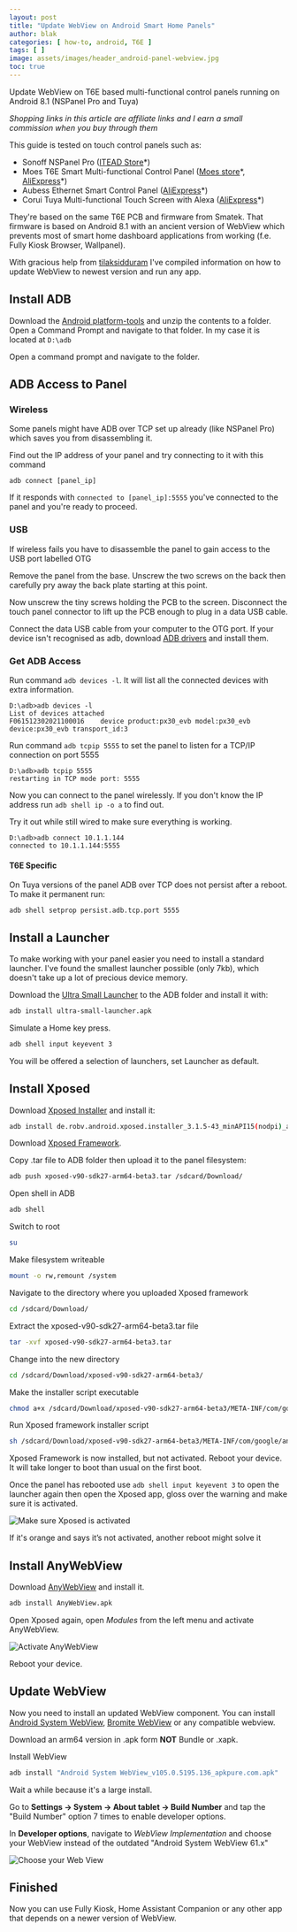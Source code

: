 ```yaml
---
layout: post
title: "Update WebView on Android Smart Home Panels"
author: blak
categories: [ how-to, android, T6E ]
tags: [ ]
image: assets/images/header_android-panel-webview.jpg
toc: true
---
```


Update WebView on T6E based multi-functional control panels running on Android 8.1 (NSPanel Pro and Tuya)

_Shopping links in this article are affiliate links and I earn a small commission when you buy through them_

This guide is tested on touch control panels such as:
- Sonoff NSPanel Pro ([ITEAD Store](https://itead.cc/product/sonoff-nspanel-pro-smart-home-control-panel/ref/34/?campaign=nspanelpro)*)
- Moes T6E Smart Multi-functional Control Panel ([Moes store](https://www.moeshouse.com/products/tuya-smart-home-multi-functional-touch-screen-control-panel-4-inch-in-wall?ref=v4thya2eufek)\*, [AliExpress](https://www.aliexpress.com/item/1005003799973429.html?aff_fcid=a6ecab89ce6641d88b11cf84aaf81932-1664369338596-08437-_Dee5hOB&tt=CPS_NORMAL&aff_fsk=_Dee5hOB&aff_platform=shareComponent-detail&sk=_Dee5hOB&aff_trace_key=a6ecab89ce6641d88b11cf84aaf81932-1664369338596-08437-_Dee5hOB&terminal_id=5328bb0326ad4ecea39a5766fa327b23&afSmartRedirect=y)\*)
- Aubess Ethernet Smart Control Panel ([AliExpress](https://www.aliexpress.com/item/1005004639636958.html?aff_fcid=33974372f9ca4396a4ebc4d388677d06-1664369339410-05923-_DltEVer&tt=CPS_NORMAL&aff_fsk=_DltEVer&aff_platform=shareComponent-detail&sk=_DltEVer&aff_trace_key=33974372f9ca4396a4ebc4d388677d06-1664369339410-05923-_DltEVer&terminal_id=5328bb0326ad4ecea39a5766fa327b23&afSmartRedirect=y)*)
- Corui Tuya Multi-functional Touch Screen with Alexa ([AliExpress](https://www.aliexpress.com/item/1005004771330533.html?aff_fcid=3cca54898e7a48eca8e175afa87f980d-1664791198884-07428-_DlNe5lz&tt=CPS_NORMAL&aff_fsk=_DlNe5lz&aff_platform=shareComponent-detail&sk=_DlNe5lz&aff_trace_key=3cca54898e7a48eca8e175afa87f980d-1664791198884-07428-_DlNe5lz&terminal_id=5328bb0326ad4ecea39a5766fa327b23&afSmartRedirect=y)*)

They're based on the same T6E PCB and firmware from Smatek. That firmware is based on Android 8.1 with an ancient version of WebView which prevents most of smart home dashboard applications from working (f.e. Fully Kiosk Browser, Wallpanel).

With gracious help from [tilaksidduram](https://twitter.com/tilaksidduram) I've compiled information on how to update WebView to newest version and run any app.

## Install ADB

Download the [Android platform-tools](https://dl.google.com/android/repository/platform-tools-latest-windows.zip) and unzip the contents to a folder. Open a Command Prompt and navigate to that folder. In my case it is located at `D:\adb`

Open a command prompt and navigate to the folder.

## ADB Access to Panel

### Wireless

Some panels might have ADB over TCP set up already (like NSPanel Pro) which saves you from disassembling it.

Find out the IP address of your panel and try connecting to it with this command

`adb connect [panel_ip]`

If it responds with `connected to [panel_ip]:5555` you've connected to the panel and you're ready to proceed.

### USB

If wireless fails you have to disassemble the panel to gain access to the USB port labelled OTG

Remove the panel from the base. Unscrew the two screws on the back then carefully pry away the back plate starting at this point.

Now unscrew the tiny screws holding the PCB to the screen. Disconnect the touch panel connector to lift up the PCB enough to plug in a data USB cable.

Connect the data USB cable from your computer to the OTG port. If your device isn't recognised as adb, download [ADB drivers](https://developer.android.com/studio/run/win-usb) and install them.

### Get ADB Access

Run command `adb devices -l`. It will list all the connected devices with extra information.

```dos
D:\adb>adb devices -l
List of devices attached
F061512302021100016    device product:px30_evb model:px30_evb device:px30_evb transport_id:3
```

Run command `adb tcpip 5555` to set the panel to listen for a TCP/IP connection on port 5555

```dos
D:\adb>adb tcpip 5555
restarting in TCP mode port: 5555
```

Now you can connect to the panel wirelessly. If you don't know the IP address run `adb shell ip -o a` to find out.

Try it out while still wired to make sure everything is working.

```dos
D:\adb>adb connect 10.1.1.144
connected to 10.1.1.144:5555
```

#### T6E Specific

On Tuya versions of the panel ADB over TCP does not persist after a reboot. To make it permanent run:

```dos
adb shell setprop persist.adb.tcp.port 5555
```

## Install a Launcher

To make working with your panel easier you need to install a standard launcher. I've found the smallest launcher possible (only 7kb), which doesn't take up a lot of precious device memory.

Download the [Ultra Small Launcher](/assets/files/ultra-small-launcher.apk) to the ADB folder and install it with:

```sh
adb install ultra-small-launcher.apk
```

Simulate a Home key press.

```sh
adb shell input keyevent 3
```

You will be offered a selection of launchers, set Launcher as default.

## Install Xposed

Download [Xposed Installer](https://www.apkmirror.com/apk/rovo89/xposed-installer/xposed-installer-3-1-5-release/xposed-installer-3-1-5-android-apk-download/) and install it:

```sh
adb install de.robv.android.xposed.installer_3.1.5-43_minAPI15(nodpi)_apkmirror.com.apk
```

Download [Xposed Framework](/assets/files/xposed-v90-sdk27-arm64-beta3.tar).

Copy .tar file to ADB folder then upload it to the panel filesystem:

```sh
adb push xposed-v90-sdk27-arm64-beta3.tar /sdcard/Download/
```

Open shell in ADB

```sh
adb shell
```

Switch to root 

```sh
su
```

Make filesystem writeable

```sh
mount -o rw,remount /system
```

Navigate to the directory where you uploaded Xposed framework

```sh
cd /sdcard/Download/
```

Extract the xposed-v90-sdk27-arm64-beta3.tar file

```sh
tar -xvf xposed-v90-sdk27-arm64-beta3.tar
```

Change into the new directory
```sh
cd /sdcard/Download/xposed-v90-sdk27-arm64-beta3/
```

Make the installer script executable

```sh
chmod a+x /sdcard/Download/xposed-v90-sdk27-arm64-beta3/META-INF/com/google/android/flash-script.sh
```

Run Xposed framework installer script

```sh
sh /sdcard/Download/xposed-v90-sdk27-arm64-beta3/META-INF/com/google/android/flash-script.sh
```

Xposed Framework is now installed, but not activated. Reboot your device. It will take longer to boot than usual on the first boot.

Once the panel has rebooted use `adb shell input keyevent 3` to open the launcher again then open the Xposed app, gloss over the warning and make sure it is activated.

![Make sure Xposed is activated](/assets/images/android-panel-webview/xposedinstalled.png)

If it's orange and says it’s not activated, another reboot might solve it

## Install AnyWebView

Download [AnyWebView](https://github.com/neoblackxt/AnyWebView/releases/) and install it. 

```sh
adb install AnyWebView.apk
```

Open Xposed again, open _Modules_ from the left menu and activate AnyWebView.

![Activate AnyWebView](/assets/images/android-panel-webview/anywebview.png)

Reboot your device.

## Update WebView

Now you need to install an updated WebView component. You can install [Android System WebView](https://apkpure.com/android-system-webview/com.google.android.webview/versions), [Bromite WebView](https://www.bromite.org/system_web_view) or any compatible webview.

Download an arm64 version in .apk form **NOT** Bundle or .xapk.

Install WebView

```sh
adb install "Android System WebView_v105.0.5195.136_apkpure.com.apk"
```

Wait a while because it's a large install.

Go to  **Settings -> System -> About tablet -> Build Number** and tap the "Build Number" option 7 times to enable developer options.

In **Developer options**, navigate to _WebView Implementation_ and choose your WebView instead of the outdated "Android System WebView 61.x"

![Choose your Web View](/assets/images/android-panel-webview/changewebview.png)

## Finished

Now you can use Fully Kiosk, Home Assistant Companion or any other app that depends on a newer version of WebView.
